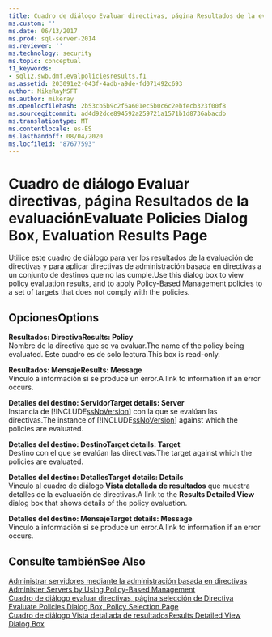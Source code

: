 ```yaml
---
title: Cuadro de diálogo Evaluar directivas, página Resultados de la evaluación | Microsoft Docs
ms.custom: ''
ms.date: 06/13/2017
ms.prod: sql-server-2014
ms.reviewer: ''
ms.technology: security
ms.topic: conceptual
f1_keywords:
- sql12.swb.dmf.evalpoliciesresults.f1
ms.assetid: 203091e2-043f-4adb-a9de-fd071492c693
author: MikeRayMSFT
ms.author: mikeray
ms.openlocfilehash: 2b53cb5b9c2f6a601ec5b0c6c2ebfecb323f00f8
ms.sourcegitcommit: ad4d92dce894592a259721a1571b1d8736abacdb
ms.translationtype: MT
ms.contentlocale: es-ES
ms.lasthandoff: 08/04/2020
ms.locfileid: "87677593"
---
```

# <a name="evaluate-policies-dialog-box-evaluation-results-page"></a><span data-ttu-id="b20e8-102">Cuadro de diálogo Evaluar directivas, página Resultados de la evaluación</span><span class="sxs-lookup"><span data-stu-id="b20e8-102">Evaluate Policies Dialog Box, Evaluation Results Page</span></span>
  <span data-ttu-id="b20e8-103">Utilice este cuadro de diálogo para ver los resultados de la evaluación de directivas y para aplicar directivas de administración basada en directivas a un conjunto de destinos que no las cumple.</span><span class="sxs-lookup"><span data-stu-id="b20e8-103">Use this dialog box to view policy evaluation results, and to apply Policy-Based Management policies to a set of targets that does not comply with the policies.</span></span>  
  
## <a name="options"></a><span data-ttu-id="b20e8-104">Opciones</span><span class="sxs-lookup"><span data-stu-id="b20e8-104">Options</span></span>  
 <span data-ttu-id="b20e8-105">**Resultados: Directiva**</span><span class="sxs-lookup"><span data-stu-id="b20e8-105">**Results: Policy**</span></span>  
 <span data-ttu-id="b20e8-106">Nombre de la directiva que se va evaluar.</span><span class="sxs-lookup"><span data-stu-id="b20e8-106">The name of the policy being evaluated.</span></span> <span data-ttu-id="b20e8-107">Este cuadro es de solo lectura.</span><span class="sxs-lookup"><span data-stu-id="b20e8-107">This box is read-only.</span></span>  
  
 <span data-ttu-id="b20e8-108">**Resultados: Mensaje**</span><span class="sxs-lookup"><span data-stu-id="b20e8-108">**Results: Message**</span></span>  
 <span data-ttu-id="b20e8-109">Vínculo a información si se produce un error.</span><span class="sxs-lookup"><span data-stu-id="b20e8-109">A link to information if an error occurs.</span></span>  
  
 <span data-ttu-id="b20e8-110">**Detalles del destino: Servidor**</span><span class="sxs-lookup"><span data-stu-id="b20e8-110">**Target details: Server**</span></span>  
 <span data-ttu-id="b20e8-111">Instancia de [!INCLUDE[ssNoVersion](../../includes/ssnoversion-md.md)] con la que se evalúan las directivas.</span><span class="sxs-lookup"><span data-stu-id="b20e8-111">The instance of [!INCLUDE[ssNoVersion](../../includes/ssnoversion-md.md)] against which the policies are evaluated.</span></span>  
  
 <span data-ttu-id="b20e8-112">**Detalles del destino: Destino**</span><span class="sxs-lookup"><span data-stu-id="b20e8-112">**Target details: Target**</span></span>  
 <span data-ttu-id="b20e8-113">Destino con el que se evalúan las directivas.</span><span class="sxs-lookup"><span data-stu-id="b20e8-113">The target against which the policies are evaluated.</span></span>  
  
 <span data-ttu-id="b20e8-114">**Detalles del destino: Detalles**</span><span class="sxs-lookup"><span data-stu-id="b20e8-114">**Target details: Details**</span></span>  
 <span data-ttu-id="b20e8-115">Vínculo al cuadro de diálogo **Vista detallada de resultados** que muestra detalles de la evaluación de directivas.</span><span class="sxs-lookup"><span data-stu-id="b20e8-115">A link to the **Results Detailed View** dialog box that shows details of the policy evaluation.</span></span>  
  
 <span data-ttu-id="b20e8-116">**Detalles del destino: Mensaje**</span><span class="sxs-lookup"><span data-stu-id="b20e8-116">**Target details: Message**</span></span>  
 <span data-ttu-id="b20e8-117">Vínculo a información si se produce un error.</span><span class="sxs-lookup"><span data-stu-id="b20e8-117">A link to information if an error occurs.</span></span>  
  
## <a name="see-also"></a><span data-ttu-id="b20e8-118">Consulte también</span><span class="sxs-lookup"><span data-stu-id="b20e8-118">See Also</span></span>  
 <span data-ttu-id="b20e8-119">[Administrar servidores mediante la administración basada en directivas](administer-servers-by-using-policy-based-management.md) </span><span class="sxs-lookup"><span data-stu-id="b20e8-119">[Administer Servers by Using Policy-Based Management](administer-servers-by-using-policy-based-management.md) </span></span>  
 <span data-ttu-id="b20e8-120">[Cuadro de diálogo evaluar directivas, página selección de Directiva](evaluate-policies-dialog-box-policy-selection-page.md) </span><span class="sxs-lookup"><span data-stu-id="b20e8-120">[Evaluate Policies Dialog Box, Policy Selection Page](evaluate-policies-dialog-box-policy-selection-page.md) </span></span>  
 [<span data-ttu-id="b20e8-121">Cuadro de diálogo Vista detallada de resultados</span><span class="sxs-lookup"><span data-stu-id="b20e8-121">Results Detailed View Dialog Box</span></span>](results-detailed-view-dialog-box.md)  
  
  
